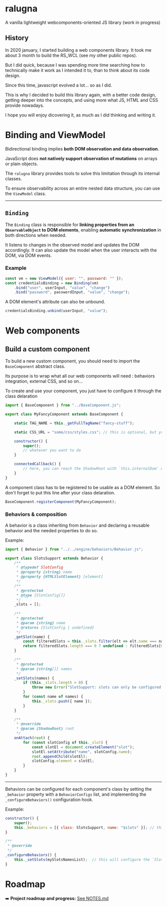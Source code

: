 # ralugna
A vanilla lightweight webcomponents-oriented JS library (work in progress)

## History

In 2020 january, I started building a web components library. It took me about 3 month to build the RS_WCL (see my other public repos).

But I did quick, because I was spending more time searching how to technically make it work as I intended it to, than to think about its code design.

Since this time, javascript evolved a lot... so as I did.

This is why I decided to build this library again, with a better code design, getting deeper into the concepts, and using more what JS, HTML and CSS provide nowadays.

I hope you will enjoy dicovering it, as much as I did thinking and writing it.

# Binding and ViewModel

Bidirectional binding implies **both DOM observation and data observation**.

JavaScript does **not natively support observation of mutations** on arrays or plain objects.

The `ralugna` library provides tools to solve this limitation through its internal classes.

To ensure observability across an entire nested data structure, you can use the `ViewModel` class.

---

## `Binding`

The `Binding` class is responsible for **linking properties from an `ObservableObject` to DOM elements**, enabling **automatic synchronization** in both directions when needed.

It listens to changes in the observed model and updates the DOM accordingly. It can also update the model when the user interacts with the DOM, via DOM events.

### Example

```js
const vm = new ViewModel({ user: "", password: "" });
const credentialsBinding = new Binding(vm)
    .bind("user", userInput, "value", "change")
    .bind("password", passwordInput, "value", "change");
```

A DOM element's attribute can also be unbound.

```js
credentialsBinding.unbind(userInput, "value");
```

# Web components

## Build a custom component

To build a new custom component, you should need to import the `BaseComponent` abstract class. 

Its purpose is to wrap what all our web components will need : behaviors integration, external CSS, and so on...

To create and use your component, you just have to configure it through the class delaration

```js
import { BaseComponent } from "../BaseComponent.js";

export class MyFancyComponent extends BaseComponent {

    static TAG_NAME = this._getFullTagName("fancy-stuff");

    static CSS_URL = "some/css/styles.css"; // this is optional, but you may want to configure an external CSS stylesheets

    constructor() {
        super();
        // whatever you want to do
    }

    connectedCallback() {
        // here, you can reach the ShadowRoot with `this.internalDom` or `this._shadowRoot`
    }
}
```

A component class has to be registered to be usable as a DOM element. So don't forget to put this line after your class delaration.

```js
BaseComponent.registerComponent(MyFancyComponent);
```

### Behaviors & composition

A behavior is a class inheriting from `Behavior` and declaring a reusable behavior and the needed properties to do so.

Example:

```js
import { Behavior } from "../../engine/behaviors/Behavior.js";

export class SlotsSupport extends Behavior {
    /**
     * @typedef SlotConfig
     * @property {string} name
     * @property {HTMLSlotElement} [element]
     */
    /**
     * @protected
     * @type {SlotConfig[]}
     */
    _slots = [];
    
    /**
     * @protected
     * @param {string} name
     * @returns {SlotConfig | undefined}
     */
    _getSlot(name) {
        const filteredSlots = this._slots.filter(elt => elt.name === name);
        return filteredSlots.length === 0 ? undefined : filteredSlots[0];
    }

    /**
     * @protected
     * @param {string[]} names 
     */
    _setSlots(names) {
        if (this._slots.length > 0) {
            throw new Error("SlotSupport: slots can only be configured once.");
        }
        for (const name of names) {
            this._slots.push({ name });
        }
    }

    /**
     * @override
     * @param {ShadowRoot} root
     */
    onAttach(root) {
        for (const slotConfig of this._slot) {
            const slotEl = document.createElement("slot");
            slotEl.setAttribute("name", slotConfig.name);
            root.appendChild(slotEl);
            slotConfig.element = slotEl;
        }
    }
}
```

---

Behaviors can be configured for each component's class by setting the `_behavior` property with a `BehaviorConfigs` list, and implementing the `_configureBehaviors()` configuration hook.

Example:

```js
constructor() {
    super();
    this._behaviors = [{ class: SlotsSupport, name: "$slots" }]; // this will integrate the behavior to the component
}

/**
 * @override
 */
_configureBehaviors() {
    this._setSlots(mySlotsNamesList);  // this will configure the `SlotsSupport` behavior through a method it provides, before its onAttach method gets triggered
}
```

# Roadmap

➡️ **Project roadmap and progress:** [See NOTES.md](./NOTES.md)
